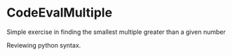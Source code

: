 # CodeEvalMultiple
Simple exercise in finding the smallest multiple greater than a given number

Reviewing python syntax. 
